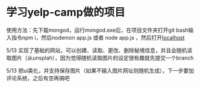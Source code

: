 # 学习yelp-camp做的项目

使用方法：先下载mongod，运行mongod.exe后，在项目文件夹打开git bash输入指令npm i，然后nodemon app.js 或者  node app.js ，然后打开[localhost](http://localhost:3000/home)

5/13 实现了基础的网站，可以创建、读取、更改、删除秘境信息，并且会随机读取图片（从unsplah），因为觉得随机读取图片的设定很有趣就先提交一个branch

5/13 把ui美化，并支持保存图片（如果不输入图片网址则随机生成），下一步要加评论系统，之后有空再搞吧
